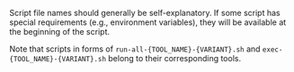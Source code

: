 Script file names should generally be self-explanatory. If some script has special requirements (e.g., environment variables), they will be available at the beginning of the script.

Note that scripts in forms of `run-all-{TOOL_NAME}-{VARIANT}.sh` and `exec-{TOOL_NAME}-{VARIANT}.sh` belong to their corresponding tools.